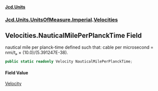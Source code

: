 #### [Jcd.Units](index 'index')
### [Jcd.Units.UnitsOfMeasure.Imperial](Jcd.Units.UnitsOfMeasure.Imperial 'Jcd.Units.UnitsOfMeasure.Imperial').[Velocities](Velocities 'Jcd.Units.UnitsOfMeasure.Imperial.Velocities')

## Velocities.NauticalMilePerPlanckTime Field

nautical mile per planck-time defined such that: cable per microsecond = nmi/tₚ × (10.0)/(5.391247E-38).

```csharp
public static readonly Velocity NauticalMilePerPlanckTime;
```

#### Field Value
[Velocity](Velocity 'Jcd.Units.UnitTypes.Velocity')